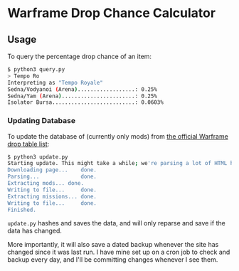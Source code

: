# Warframe Drop Chance Calculator

## Usage
To query the percentage drop chance of an item:
```bash
$ python3 query.py
> Tempo Ro 
Interpreting as "Tempo Royale"
Sedna/Vodyanoi (Arena)..................: 0.25%
Sedna/Yam (Arena).......................: 0.25%
Isolator Bursa..........................: 0.0603%
```
### Updating Database
To update the database of (currently only mods) from [the official Warframe drop table list](http://n8k6e2y6.ssl.hwcdn.net/repos/hnfvc0o3jnfvc873njb03enrf56.html):
```bash
$ python3 update.py
Starting update. This might take a while; we're parsing a lot of HTML here.
Downloading page...    done.
Parsing...             done.
Extracting mods... done.
Writing to file...     done.
Extracting missions... done.
Writing to file...     done.
Finished.
```
`update.py` hashes and saves the data, and will only reparse and save if the data has changed.

More importantly, it will also save a dated backup whenever the site has changed since it was last run. I have mine set up on a cron job to check and backup every day, and I'll be committing changes whenever I see them.
